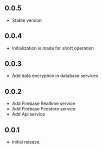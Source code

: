 ## 0.0.5
* Stable version

## 0.0.4
* Initialization is made for short operation

## 0.0.3
* Add data encryption in database services

## 0.0.2
* Add Firebase Realtime service
* Add Firebase Firestore service
* Add Api service

## 0.0.1
* initial release.
